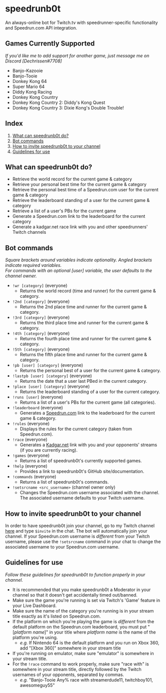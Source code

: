 # speedrunb0t
An always-online bot for Twitch.tv with speedrunner-specific functionality and Speedrun.com API integration.

## Games Currently Supported
*If you'd like me to add support for another game, just message me on Discord [Dechrissen#7708]*
- Banjo-Kazooie
- Banjo-Tooie
- Donkey Kong 64
- Super Mario 64
- Diddy Kong Racing
- Donkey Kong Country
- Donkey Kong Country 2: Diddy's Kong Quest
- Donkey Kong Country 3: Dixie Kong's Double Trouble!

## Index
1. [What can speedrunb0t do?](#what-can-speedrunb0t-do)
2. [Bot commands](#bot-commands)
3. [How to invite speedrunb0t to your channel](#how-to-invite-speedrunb0t-to-your-channel)
4. [Guidelines for use](#guidelines-for-use)

## What can speedrunb0t do?
- Retrieve the world record for the current game & category
- Retrieve your personal best time for the current game & category
- Retrieve the personal best time of a Speedrun.com user for the current game & category
- Retrieve the leaderboard standing of a user for the current game & category
- Retrieve a list of a user's PBs for the current game
- Generate a Speedrun.com link to the leaderboard for the current category
- Generate a kadgar.net race link with you and other speedrunners' Twitch channels 

## Bot commands
*Square brackets around variables indicate optionality. Angled brackets indicate required variables.*  
*For commands with an optional [user] variable, the user defaults to the channel owner.*
- `!wr [category]` (everyone)
    - Returns the world record (time and runner) for the current game & category.
- `!2nd [category]` (everyone)
    - Returns the 2nd place time and runner for the current game & category.
- `!3rd [category]` (everyone)
    - Returns the third place time and runner for the current game & category.
- `!4th [category]` (everyone)
    - Returns the fourth place time and runner for the current game & category.
- `!5th [category]` (everyone)
    - Returns the fifth place time and runner for the current game & category.
- `!pb [user] [category]` (everyone)
    - Returns the personal best of a user for the current game & category.
- `!lastpb [user] [category]` (everyone)
    - Returns the date that a user last PBed in the current category.
- `!place [user] [category]` (everyone)
    - Returns the leaderboard standing of a user for the current category.
- `!runs [user]` (everyone)
    - Returns a list of a user's PBs for the current game (all categories).
- `!leaderboard` (everyone)
    - Generates a [Speedrun.com](https://www.speedrun.com/) link to the leaderboard for the current game & category.
- `!rules` (everyone)
    - Displays the rules for the current category (taken from Speedrun.com).
- `!race` (everyone)
    - Generates a [Kadgar.net](http://kadgar.net) link with you and your opponents' streams (if you are currently racing).
- `!games` (everyone)
    - Returns a list of speedrunb0t's currently supported games.
- `!help` (everyone)
    - Provides a link to speedrunb0t's GitHub site/documentation.
- `!commands` (everyone)
    - Returns a list of speedrunb0t's commands.
- `!setsrcname <src_username>` (channel owner only)
    - Changes the Speedrun.com username associated with the channel. The associated username defaults to your Twitch username.

## How to invite speedrunb0t to your channel
In order to have speedrunb0t join your channel, go to my Twitch channel [here](https://www.twitch.tv/dechrissen) and type `$invite` in the chat. The bot will automatically join your channel. If your Speedrun.com username is *different* from your Twitch username, please use the `!setsrcname` command in your chat to change the associated username to your Speedrun.com username.

## Guidelines for use
*Follow these guidelines for speedrunb0t to function properly in your channel.*
- It is recommended that you make speedrunb0t a Moderator in your channel so that it doesn't get accidentally timed out/banned.
- Make sure the game you're running is set via Twitch's 'Game' feature in your Live Dashboard.
- Make sure the name of the category you're running is in your stream title exactly as it's listed on Speedrun.com.
- If the platform on which you're playing the game is *different* from the default platform on the Speedrun.com leaderboard, you must put "[*platform name*]" in your title where *platform name* is the name of the platform you're using.
    - *e.g.* If Nintendo 64 is the default platform and you run on Xbox 360, add "[Xbox 360]" somewhere in your stream title
- If you're running on emulator, make sure "emulator" is somewhere in your stream title.
- For the `!race` command to work properly, make sure "race with" is somewhere in your stream title, directly followed by the Twitch usernames of your opponents, separated by commas.
    - *e.g.* "Banjo-Tooie Any% race with streamerdude11, twitchboy101, awesomeguy55"
